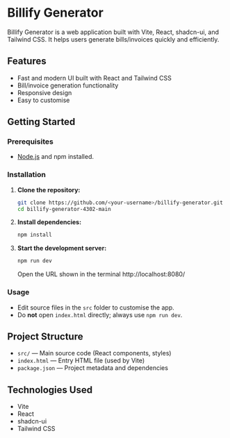 # Billify Generator

Billify Generator is a web application built with Vite, React, shadcn-ui, and Tailwind CSS. It helps users generate bills/invoices quickly and efficiently.

## Features

- Fast and modern UI built with React and Tailwind CSS
- Bill/invoice generation functionality
- Responsive design
- Easy to customise

## Getting Started

### Prerequisites

- [Node.js](https://nodejs.org/) and npm installed.

### Installation

1. **Clone the repository:**
   ```sh
   git clone https://github.com/<your-username>/billify-generator.git
   cd billify-generator-4302-main
   ```

2. **Install dependencies:**
   ```sh
   npm install
   ```

3. **Start the development server:**
   ```sh
   npm run dev
   ```
   Open the URL shown in the terminal http://localhost:8080/

### Usage

- Edit source files in the `src` folder to customise the app.
- Do **not** open `index.html` directly; always use `npm run dev`.

## Project Structure

- `src/` — Main source code (React components, styles)
- `index.html` — Entry HTML file (used by Vite)
- `package.json` — Project metadata and dependencies

## Technologies Used

- Vite
- React
- shadcn-ui
- Tailwind CSS

